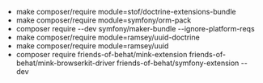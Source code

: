 - make composer/require module=stof/doctrine-extensions-bundle
- make composer/require module=symfony/orm-pack
- composer require --dev symfony/maker-bundle --ignore-platform-reqs
- make composer/require module=ramsey/uuid-doctrine
- make composer/require module=ramsey/uuid
- composer require friends-of-behat/mink-extension friends-of-behat/mink-browserkit-driver friends-of-behat/symfony-extension --dev